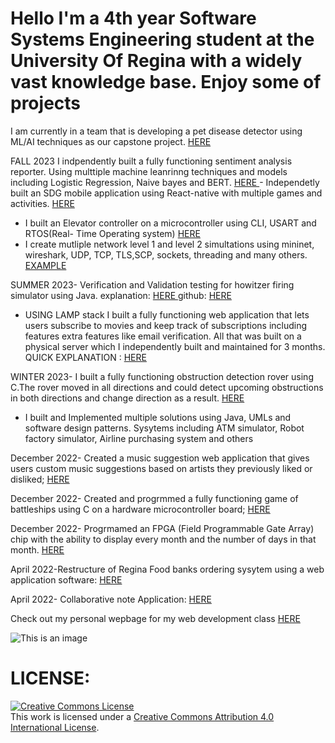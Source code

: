  # Hello I'm a 4th year Software Systems Engineering student at the University Of Regina with a widely vast knowledge base. Enjoy some of projects
 I am currently in a team that is developing a pet disease detector using ML/AI techniques as our capstone project. <a href ="https://github.com/HasaanToor/FurScan"> HERE </a> 
 <p> </p>
 FALL 2023
 I indpendently built a fully functioning sentiment analysis reporter. Using multtiple machine leanrinng techniques and models including Logistic Regression, Naive bayes and BERT. <a href ="https://github.com/KeshiroM/porfolio/blob/Portfolio271/projects/sensitivitext.pdf"> HERE </a>  
 - Independetly built an SDG mobile application using React-native with multiple games and activities. <a href ="https://github.com/KeshiroM/Tvarus"> HERE </a> 
 
 - I built an Elevator controller on a microcontroller using CLI, USART and RTOS(Real- Time Operating system) <a href ="https://github.com/KeshiroM/porfolio/blob/Portfolio271/projects/RTOS.pdf"> HERE </a> 
 - I create mutliple network level 1 and level 2 simultations using mininet, wireshark, UDP, TCP, TLS,SCP, sockets, threading and many others.<a href= "https://github.com/KeshiroM/porfolio/blob/Portfolio271/projects/NETW.pdf"> EXAMPLE </a>

<p></p>
 SUMMER 2023- Verification and Validation testing for howitzer firing simulator using Java. explanation: <a href ="https://github.com/KeshiroM/porfolio/blob/Portfolio271/projects/ENSE375%20PROJ.pdf"> HERE </a> github: <a href ="https://github.com/khavrks/ENSE---_PROJECT/tree/main/src"> HERE </a> 
 
- USING LAMP stack I built a fully functioning web application that lets users subscribe to movies and keep track of subscriptions including features extra features like email verification. All that was built on a physical server which I independently built and maintained for 3 months. QUICK EXPLANATION : <a href ="https://github.com/KeshiroM/porfolio/blob/Portfolio271/projects/moviedb.pdf"> HERE </a>  

WINTER 2023- I built a fully functioning obstruction detection rover using C.The rover moved in all directions and could detect upcoming obstructions in both directions and change direction as a result. <a href ="https://github.com/KeshiroM/porfolio/blob/Portfolio271/projects/ROVERprojectReport.pdf"> HERE </a>
- I built and Implemented multiple solutions using Java, UMLs and software design patterns. Sysytems including ATM simulator, Robot factory simulator, Airline purchasing system and others

December 2022- Created a music suggestion web application that gives users custom music suggestions based on artists they previously liked or disliked;
<a href ="https://github.com/KeshiroM/ENSE374DATA"> HERE </a>

December 2022- Created and progrmmed a fully functioning game of battleships using C on a hardware microcontroller board;  <a href = "https://github.com/KeshiroM/porfolio/blob/Portfolio271/Battleship.pdf"> HERE </a>  

December 2022- Progrmamed an FPGA (Field Programmable Gate Array) chip with the ability to display every month and the number of days in that month.  <a href = "https://github.com/KeshiroM/porfolio/blob/Portfolio271/Month%20display%20system.pdf"> HERE </a>


April 2022-Restructure of Regina Food banks ordering sysytem using a web application software: <a href = "https://github.com/KevinChiHuang/Apple"> HERE </a> 

April 2022- Collaborative note Application:  <a href = "http://www.webdev.cs.uregina.ca/~amk427/assignment/"> HERE </a>  
 

  
  Check out my personal wepbage for my web development class  <a href = "http://www.webdev.cs.uregina.ca/~amk427/"> HERE </a>  
  
  
  
  ![This is an image](https://myoctocat.com/assets/images/base-octocat.svg)
   
   # LICENSE:
   <a rel="license" href="http://creativecommons.org/licenses/by/4.0/"><img alt="Creative Commons License" style="border-width:0" src="https://i.creativecommons.org/l/by/4.0/88x31.png" /></a><br />This work is licensed under a <a rel="license" href="http://creativecommons.org/licenses/by/4.0/">Creative Commons Attribution 4.0 International License</a>.
